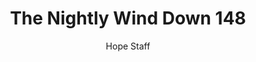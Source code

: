 ---
image: /assets/img/nwd/148_nwd_psalm_30_11_a_erv.png
title: The Nightly Wind Down 148
number: 148
categories:
  - The Nightly Wind Down
author: Hope Staff
notes: The Nightly Wind Down 148
embed: >-
  EMBED_GOES_HERE
transcript: >-
  SOME LINES OF TEXT START HERE
---